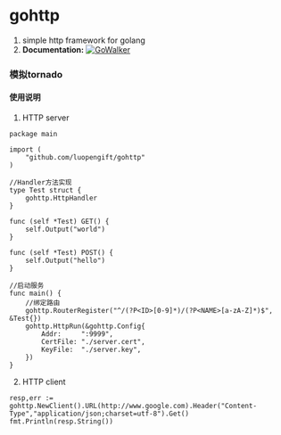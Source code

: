 # gohttp
1. simple http framework for golang
2. **Documentation:** [![GoWalker](https://gowalker.org/api/v1/badge)](https://gowalker.org/github.com/luopengift/gohttp)

### 模拟tornado

#### 使用说明
1. HTTP server
```
package main

import (
    "github.com/luopengift/gohttp"
)

//Handler方法实现
type Test struct {
    gohttp.HttpHandler
}

func (self *Test) GET() {
    self.Output("world")
}

func (self *Test) POST() {
    self.Output("hello")
}

//启动服务
func main() {
    //绑定路由
    gohttp.RouterRegister("^/(?P<ID>[0-9]*)/(?P<NAME>[a-zA-Z]*)$", &Test{})
    gohttp.HttpRun(&gohttp.Config{
        Addr:     ":9999",
        CertFile: "./server.cert",
        KeyFile:  "./server.key",
    })
}
```
2. HTTP client
```
resp,err := gohttp.NewClient().URL(http://www.google.com).Header("Content-Type","application/json;charset=utf-8").Get()
fmt.Println(resp.String())
```





